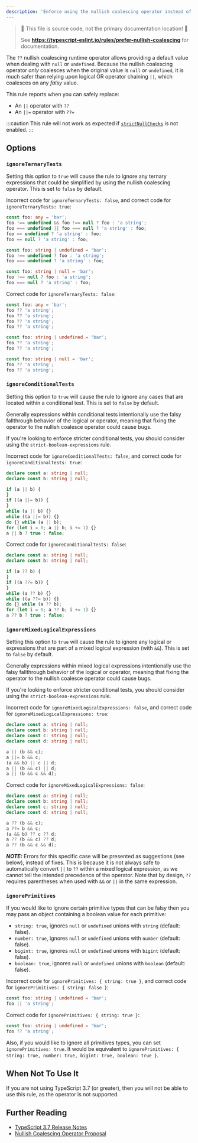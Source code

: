 ```yaml
---
description: 'Enforce using the nullish coalescing operator instead of logical assignments or chaining.'
---
```


> 🛑 This file is source code, not the primary documentation location! 🛑
>
> See **https://typescript-eslint.io/rules/prefer-nullish-coalescing** for documentation.

The `??` nullish coalescing runtime operator allows providing a default value when dealing with `null` or `undefined`.
Because the nullish coalescing operator _only_ coalesces when the original value is `null` or `undefined`, it is much safer than relying upon logical OR operator chaining `||`, which coalesces on any _falsy_ value.

This rule reports when you can safely replace:

- An `||` operator with `??`
- An `||=` operator with `??=`

:::caution
This rule will not work as expected if [`strictNullChecks`](https://www.typescriptlang.org/tsconfig#strictNullChecks) is not enabled.
:::

## Options

### `ignoreTernaryTests`

Setting this option to `true` will cause the rule to ignore any ternary expressions that could be simplified by using the nullish coalescing operator. This is set to `false` by default.

Incorrect code for `ignoreTernaryTests: false`, and correct code for `ignoreTernaryTests: true`:

```ts option='{ "ignoreTernaryTests": false }' showPlaygroundButton
const foo: any = 'bar';
foo !== undefined && foo !== null ? foo : 'a string';
foo === undefined || foo === null ? 'a string' : foo;
foo == undefined ? 'a string' : foo;
foo == null ? 'a string' : foo;

const foo: string | undefined = 'bar';
foo !== undefined ? foo : 'a string';
foo === undefined ? 'a string' : foo;

const foo: string | null = 'bar';
foo !== null ? foo : 'a string';
foo === null ? 'a string' : foo;
```

Correct code for `ignoreTernaryTests: false`:

```ts option='{ "ignoreTernaryTests": false }' showPlaygroundButton
const foo: any = 'bar';
foo ?? 'a string';
foo ?? 'a string';
foo ?? 'a string';
foo ?? 'a string';

const foo: string | undefined = 'bar';
foo ?? 'a string';
foo ?? 'a string';

const foo: string | null = 'bar';
foo ?? 'a string';
foo ?? 'a string';
```

### `ignoreConditionalTests`

Setting this option to `true` will cause the rule to ignore any cases that are located within a conditional test. This is set to `false` by default.

Generally expressions within conditional tests intentionally use the falsy fallthrough behavior of the logical or operator, meaning that fixing the operator to the nullish coalesce operator could cause bugs.

If you're looking to enforce stricter conditional tests, you should consider using the `strict-boolean-expressions` rule.

Incorrect code for `ignoreConditionalTests: false`, and correct code for `ignoreConditionalTests: true`:

```ts option='{ "ignoreConditionalTests": false }' showPlaygroundButton
declare const a: string | null;
declare const b: string | null;

if (a || b) {
}
if ((a ||= b)) {
}
while (a || b) {}
while ((a ||= b)) {}
do {} while (a || b);
for (let i = 0; a || b; i += 1) {}
a || b ? true : false;
```

Correct code for `ignoreConditionalTests: false`:

```ts option='{ "ignoreConditionalTests": false }' showPlaygroundButton
declare const a: string | null;
declare const b: string | null;

if (a ?? b) {
}
if ((a ??= b)) {
}
while (a ?? b) {}
while ((a ??= b)) {}
do {} while (a ?? b);
for (let i = 0; a ?? b; i += 1) {}
a ?? b ? true : false;
```

### `ignoreMixedLogicalExpressions`

Setting this option to `true` will cause the rule to ignore any logical or expressions that are part of a mixed logical expression (with `&&`). This is set to `false` by default.

Generally expressions within mixed logical expressions intentionally use the falsy fallthrough behavior of the logical or operator, meaning that fixing the operator to the nullish coalesce operator could cause bugs.

If you're looking to enforce stricter conditional tests, you should consider using the `strict-boolean-expressions` rule.

Incorrect code for `ignoreMixedLogicalExpressions: false`, and correct code for `ignoreMixedLogicalExpressions: true`:

```ts option='{ "ignoreMixedLogicalExpressions": false }' showPlaygroundButton
declare const a: string | null;
declare const b: string | null;
declare const c: string | null;
declare const d: string | null;

a || (b && c);
a ||= b && c;
(a && b) || c || d;
a || (b && c) || d;
a || (b && c && d);
```

Correct code for `ignoreMixedLogicalExpressions: false`:

```ts option='{ "ignoreMixedLogicalExpressions": false }' showPlaygroundButton
declare const a: string | null;
declare const b: string | null;
declare const c: string | null;
declare const d: string | null;

a ?? (b && c);
a ??= b && c;
(a && b) ?? c ?? d;
a ?? (b && c) ?? d;
a ?? (b && c && d);
```

**_NOTE:_** Errors for this specific case will be presented as suggestions (see below), instead of fixes. This is because it is not always safe to automatically convert `||` to `??` within a mixed logical expression, as we cannot tell the intended precedence of the operator. Note that by design, `??` requires parentheses when used with `&&` or `||` in the same expression.

### `ignorePrimitives`

If you would like to ignore certain primitive types that can be falsy then you may pass an object containing a boolean value for each primitive:

- `string: true`, ignores `null` or `undefined` unions with `string` (default: false).
- `number: true`, ignores `null` or `undefined` unions with `number` (default: false).
- `bigint: true`, ignores `null` or `undefined` unions with `bigint` (default: false).
- `boolean: true`, ignores `null` or `undefined` unions with `boolean` (default: false).

Incorrect code for `ignorePrimitives: { string: true }`, and correct code for `ignorePrimitives: { string: false }`:

```ts option='{ "ignorePrimitives": { "string": true } }' showPlaygroundButton
const foo: string | undefined = 'bar';
foo || 'a string';
```

Correct code for `ignorePrimitives: { string: true }`:

```ts option='{ "ignorePrimitives": { "string": true } }' showPlaygroundButton
const foo: string | undefined = 'bar';
foo ?? 'a string';
```

Also, if you would like to ignore all primitives types, you can set `ignorePrimitives: true`. It would be equivalent to `ignorePrimitives: { string: true, number: true, bigint: true, boolean: true }`.

## When Not To Use It

If you are not using TypeScript 3.7 (or greater), then you will not be able to use this rule, as the operator is not supported.

## Further Reading

- [TypeScript 3.7 Release Notes](https://www.typescriptlang.org/docs/handbook/release-notes/typescript-3-7.html)
- [Nullish Coalescing Operator Proposal](https://github.com/tc39/proposal-nullish-coalescing/)
